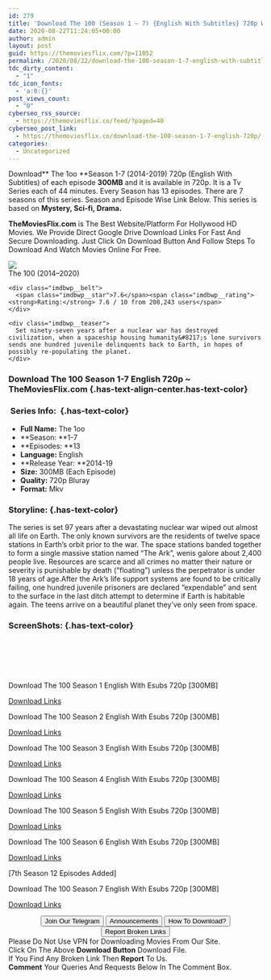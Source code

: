 ```yaml
---
id: 279
title: 'Download The 100 (Season 1 – 7) {English With Subtitles} 720p WeB-HD [300MB]'
date: 2020-08-22T11:24:05+00:00
author: admin
layout: post
guid: https://themoviesflix.com/?p=11052
permalink: /2020/08/22/download-the-100-season-1-7-english-with-subtitles-720p-web-hd-300mb/
tdc_dirty_content:
  - "1"
tdc_icon_fonts:
  - 'a:0:{}'
post_views_count:
  - "0"
cyberseo_rss_source:
  - https://themoviesflix.co/feed/?paged=40
cyberseo_post_link:
  - https://themoviesflix.co/download-the-100-season-1-7-english-720p/
categories:
  - Uncategorized
---
```

Download**&nbsp;The 1oo&nbsp;**Season 1-7 (2014-2019)&nbsp;720p&nbsp;(English With Subtitles) of each episode&nbsp;**300MB**&nbsp;and it is available in&nbsp;720p. It is a Tv Series each of 44 minutes. Every Season has 13 episodes. There are 7 seasons of this series. Season and Episode Wise Link Below. This series is based on&nbsp;**Mystery,&nbsp;Sci-fi,&nbsp;Drama.**

**TheMoviesFlix.com**&nbsp;is The Best Website/Platform For Hollywood HD Movies. We Provide Direct Google Drive Download Links For Fast And Secure Downloading. Just Click On Download Button And Follow Steps To Download And Watch Movies Online For Free.

<div class="imdbwp imdbwp--movie dark">
  <div class="imdbwp__thumb">
    <a class="imdbwp__link" target="_blank" title="The 100" href="https://www.imdb.com/title/tt2661044/" rel="nofollow noopener noreferrer"><img class="imdbwp__img" src="https://m.media-amazon.com/images/M/MV5BNjRiYTIzZmUtMTFkNS00ZTM0LWE4ODAtMDliMGE4NzM5ZjVlXkEyXkFqcGdeQXVyNDQ0MTYzMDA@._V1_SX300.jpg" /></a>
  </div>
  
  <div class="imdbwp__content">
    <div class="imdbwp__header">
      <span class="imdbwp__title">The 100</span> (2014–2020)
    </div>
    
    <div class="imdbwp__belt">
      <span class="imdbwp__star">7.6</span><span class="imdbwp__rating"><strong>Rating:</strong> 7.6 / 10 from 208,243 users</span>
    </div>
    
    <div class="imdbwp__teaser">
      Set ninety-seven years after a nuclear war has destroyed civilization, when a spaceship housing humanity&#8217;s lone survivors sends one hundred juvenile delinquents back to Earth, in hopes of possibly re-populating the planet.
    </div>
  </div>
</div>

### Download The 100 Season 1-7 English 720p ~ TheMoviesFlix.com {.has-text-align-center.has-text-color}

### &nbsp;Series Info:&nbsp; {.has-text-color}

  * **Full Name:**&nbsp;The 1oo
  * **Season:&nbsp;**1-7
  * **Episodes:&nbsp;**13
  * **Language:**&nbsp;English
  * **Release Year:&nbsp;**2014-19
  * **Size:**&nbsp;300MB (Each Episode)
  * **Quality:**&nbsp;720p Bluray
  * **Format:**&nbsp;Mkv

### Storyline: {.has-text-color}

The series is set 97 years after a devastating nuclear war wiped out almost all life on Earth. The only known survivors are the residents of twelve space stations in Earth’s orbit prior to the war. The space stations banded together to form a single massive station named “The Ark”, wenis galore about 2,400 people live. Resources are scarce and all crimes no matter their nature or severity is punishable by death (“floating”) unless the perpetrator is under 18 years of age.After the Ark’s life support systems are found to be critically failing, one hundred juvenile prisoners are declared “expendable” and sent to the surface in the last ditch attempt to determine if Earth is habitable again. The teens arrive on a beautiful planet they’ve only seen from space.

### ScreenShots: {.has-text-color}

<div class="wp-block-image">
  <figure class="aligncenter"><img src="https://i.imgur.com/r6ti0uG.jpg" alt /></figure>
</div>

<div class="wp-block-image">
  <figure class="aligncenter"><img src="https://i.imgur.com/Caymxx1.jpg" alt /></figure>
</div>

<div class="wp-block-image">
  <figure class="aligncenter"><img src="https://i.imgur.com/ZYU1Jkd.jpg" alt /></figure>
</div>

<div class="wp-block-image">
  <figure class="aligncenter"><img src="https://i.imgur.com/rDgfnQA.jpg" alt /></figure>
</div>

<div class="wp-block-image">
  <figure class="aligncenter"><img src="https://i.imgur.com/e2oJmoF.jpg" alt /></figure>
</div>

<div class="wp-block-image">
  <figure class="aligncenter"><img src="https://i.imgur.com/wg4Py0V.jpg" alt /></figure>
</div>

<p class="has-text-align-center has-text-color has-medium-font-size">
  Download The 100 Season 1 English With Esubs 720p [300MB]
</p>

<span class="mb-center maxbutton-3-center"><span class="maxbutton-3-container mb-container"><a class="maxbutton-3 maxbutton maxbutton-post-button" target="_blank" rel="nofollow noopener noreferrer" href="https://coinquint.com/a7452/"><span class="mb-text">Download Links</span></a></span></span>

<p class="has-text-align-center has-text-color has-medium-font-size">
  Download The 100 Season 2 English With Esubs 720p [300MB]
</p>

<span class="mb-center maxbutton-3-center"><span class="maxbutton-3-container mb-container"><a class="maxbutton-3 maxbutton maxbutton-post-button" target="_blank" rel="nofollow noopener noreferrer" href="https://coinquint.com/a7455/"><span class="mb-text">Download Links</span></a></span></span>

<p class="has-text-align-center has-text-color has-medium-font-size">
  Download The 100 Season 3 English With Esubs 720p [300MB]
</p>

<span class="mb-center maxbutton-3-center"><span class="maxbutton-3-container mb-container"><a class="maxbutton-3 maxbutton maxbutton-post-button" target="_blank" rel="nofollow noopener noreferrer" href="https://coinquint.com/a7458/"><span class="mb-text">Download Links</span></a></span></span>

<p class="has-text-align-center has-text-color has-medium-font-size">
  Download The 100 Season 4 English With Esubs 720p [300MB]
</p>

<span class="mb-center maxbutton-3-center"><span class="maxbutton-3-container mb-container"><a class="maxbutton-3 maxbutton maxbutton-post-button" target="_blank" rel="nofollow noopener noreferrer" href="https://coinquint.com/a7460/"><span class="mb-text">Download Links</span></a></span></span>

<p class="has-text-align-center has-text-color has-medium-font-size">
  Download The 100 Season 5 English With Esubs 720p [300MB]
</p>

<span class="mb-center maxbutton-3-center"><span class="maxbutton-3-container mb-container"><a class="maxbutton-3 maxbutton maxbutton-post-button" target="_blank" rel="nofollow noopener noreferrer" href="https://coinquint.com/a7465/"><span class="mb-text">Download Links</span></a></span></span>

<p class="has-text-align-center has-text-color has-medium-font-size">
  Download The 100 Season 6 English With Esubs 720p [300MB]
</p>

<span class="mb-center maxbutton-3-center"><span class="maxbutton-3-container mb-container"><a class="maxbutton-3 maxbutton maxbutton-post-button" target="_blank" rel="nofollow noopener noreferrer" href="https://coinquint.com/a7468/"><span class="mb-text">Download Links</span></a></span></span>

<p class="has-text-align-center has-vivid-red-color has-text-color">
  [7th Season 12 Episodes Added]
</p>

<p class="has-text-align-center has-text-color has-medium-font-size">
  Download The 100 Season 7 English With Esubs 720p [300MB]
</p>

<span class="mb-center maxbutton-3-center"><span class="maxbutton-3-container mb-container"><a class="maxbutton-3 maxbutton maxbutton-post-button" target="_blank" rel="nofollow noopener noreferrer" href="https://coinquint.com/a7568/"><span class="mb-text">Download Links</span></a></span></span>

<center>
</center>

<center>
  <a href="https://t.me/themoviesflixcom" target="_blank" data-wpel-link="external" rel="nofollow external noopener noreferrer"><button class="button button5">Join Our Telegram</button></a> <a href="https://themoviesflix.co/download-the-100-season-1-7-english-720p/#" target="_blank" data-wpel-link="external" rel="nofollow external noopener noreferrer"><button class="button button5">Announcements</button></a> <a href="https://themoviesflix.com/how-to-download/" target="_blank" data-wpel-link="external" rel="nofollow external noopener noreferrer"><button class="button button5">How To Download?</button></a> <a href="https://themoviesflix.co/download-the-100-season-1-7-english-720p/#" target="_blank" data-wpel-link="external" rel="nofollow external noopener noreferrer"><button class="button button5">Report Broken Links</button></a>
</center>

<div class="alert alert-danger">
  Please Do Not Use VPN for Downloading Movies From Our Site.
</div>

<div class="alert alert-success">
  Click On The Above <strong>Download Button</strong> Download File.
</div>

<div class="alert alert-warning">
  If You Find Any Broken Link Then <strong>Report</strong> To Us.
</div>

<div class="alert alert-info">
  <strong>Comment</strong> Your Queries And Requests Below In The Comment Box.
</div>